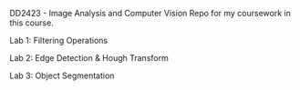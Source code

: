 DD2423 - Image Analysis and Computer Vision
Repo for my coursework in this course.

 Lab 1: Filtering Operations

 Lab 2: Edge Detection & Hough Transform

 Lab 3: Object Segmentation
